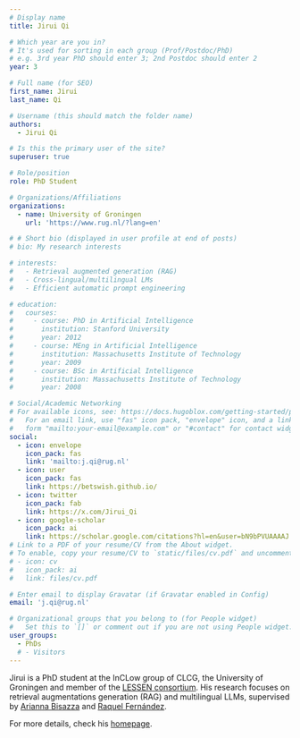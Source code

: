 ```yaml
---
# Display name
title: Jirui Qi

# Which year are you in?
# It's used for sorting in each group (Prof/Postdoc/PhD)
# e.g. 3rd year PhD should enter 3; 2nd Postdoc should enter 2
year: 3

# Full name (for SEO)
first_name: Jirui
last_name: Qi

# Username (this should match the folder name)
authors:
  - Jirui Qi

# Is this the primary user of the site?
superuser: true

# Role/position
role: PhD Student

# Organizations/Affiliations
organizations:
  - name: University of Groningen
    url: 'https://www.rug.nl/?lang=en'

# # Short bio (displayed in user profile at end of posts)
# bio: My research interests 

# interests:
#   - Retrieval augmented generation (RAG)
#   - Cross-lingual/multilingual LMs
#   - Efficient automatic prompt engineering

# education:
#   courses:
#     - course: PhD in Artificial Intelligence
#       institution: Stanford University
#       year: 2012
#     - course: MEng in Artificial Intelligence
#       institution: Massachusetts Institute of Technology
#       year: 2009
#     - course: BSc in Artificial Intelligence
#       institution: Massachusetts Institute of Technology
#       year: 2008

# Social/Academic Networking
# For available icons, see: https://docs.hugoblox.com/getting-started/page-builder/#icons
#   For an email link, use "fas" icon pack, "envelope" icon, and a link in the
#   form "mailto:your-email@example.com" or "#contact" for contact widget.
social:
  - icon: envelope
    icon_pack: fas
    link: 'mailto:j.qi@rug.nl'
  - icon: user
    icon_pack: fas
    link: https://betswish.github.io/
  - icon: twitter
    icon_pack: fab
    link: https://x.com/Jirui_Qi
  - icon: google-scholar
    icon_pack: ai
    link: https://scholar.google.com/citations?hl=en&user=bN9bPVUAAAAJ
# Link to a PDF of your resume/CV from the About widget.
# To enable, copy your resume/CV to `static/files/cv.pdf` and uncomment the lines below.
# - icon: cv
#   icon_pack: ai
#   link: files/cv.pdf

# Enter email to display Gravatar (if Gravatar enabled in Config)
email: 'j.qi@rug.nl'

# Organizational groups that you belong to (for People widget)
#   Set this to `[]` or comment out if you are not using People widget.
user_groups:
  - PhDs
  # - Visitors
---
```


Jirui is a PhD student at the InCLow group of CLCG, the University of Groningen and member of the [LESSEN consortium](https://projects.illc.uva.nl/indeep/). His research focuses on retrieval augmentations generation (RAG) and multilingual LLMs, supervised by [Arianna Bisazza](https://www.cs.rug.nl/~bisazza/) and [Raquel Fernández](https://staff.fnwi.uva.nl/r.fernandezrovira/).

For more details, check his [homepage](https://betswish.github.io/).